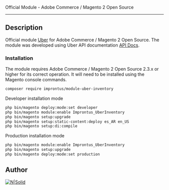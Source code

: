 <p>Official Module - Adobe Commerce / Magento 2 Open Source</p>
<hr>

## Description
Official module [Uber](https://uber.com/) for Adobe Commerce / Magento 2 Open Source. The module was developed using Uber API documentation [API Docs](https://developer.uber.com/docs/deliveries/overview).

### Installation
The module requires Adobe Commerce / Magento 2 Open Source 2.3.x or higher for its correct operation. It will need to be installed using the Magento console commands.

```sh
composer require improntus/module-uber-inventory
```

Developer installation mode

```sh
php bin/magento deploy:mode:set developer
php bin/magento module:enable Improntus_UberInventory
php bin/magento setup:upgrade
php bin/magento setup:static-content:deploy es_AR en_US
php bin/magento setup:di:compile
```

Production installation mode

```sh
php bin/magento module:enable Improntus_UberInventory
php bin/magento setup:upgrade
php bin/magento deploy:mode:set production
```

## Author

[![N|Solid](https://improntus.com/wp-content/uploads/2022/05/Logo-Site.png)](https://www.improntus.com)
